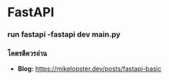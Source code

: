 # FastAPI

### run fastapi -fastapi dev main.py

### โคตรดีควรอ่าน
-  **Blog:** https://mikelopster.dev/posts/fastapi-basic 
